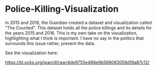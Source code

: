 # Police-Killing-Visualization
In 2015 and 2016, the Guardian created a dataset and visualization called "The Counted". This dataset holds all the police killings and its details for the years 2015 and 2016. This is my own take on the visualization, highlighting what I think is important. I have no say in the politics that surrounds this issue rather, present the data.

See the visualization here:

https://bl.ocks.org/jparcill/raw/4de9755e488e9b568083058d19a87c12/
